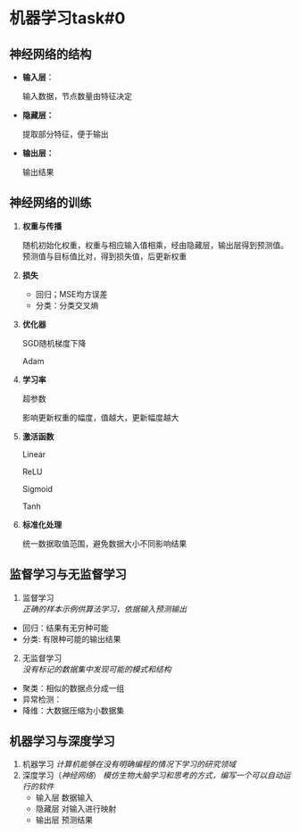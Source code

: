 # 机器学习task#0

## 神经网络的结构

* **输入层**：

  输入数据，节点数量由特征决定

* **隐藏层：**

  提取部分特征，便于输出

* **输出层：**

  输出结果

## 神经网络的训练

1. **权重与传播**

   随机初始化权重，权重与相应输入值相乘，经由隐藏层，输出层得到预测值。预测值与目标值比对，得到损失值，后更新权重

2. **损失**

   * 回归；MSE均方误差
   * 分类：分类交叉熵

3. **优化器**

   SGD随机梯度下降

   Adam

4. **学习率**

   超参数

   影响更新权重的幅度，值越大，更新幅度越大

5. **激活函数**

   Linear

   ReLU

   Sigmoid

   Tanh

6. **标准化处理**

   统一数据取值范围，避免数据大小不同影响结果

## 监督学习与无监督学习

1. 监督学习  
   *正确的样本示例供算法学习，依据输入预测输出*

*    回归：结果有无穷种可能
*    分类:   有限种可能的输出结果

2. 无监督学习  
   *没有标记的数据集中发现可能的模式和结构*

* 聚类：相似的数据点分成一组
* 异常检测：
* 降维：大数据压缩为小数据集

## 机器学习与深度学习

1. 机器学习
   *计算机能够在没有明确编程的情况下学习的研究领域*
1. 深度学习（*神经网络*）
   *模仿生物大脑学习和思考的方式，编写一个可以自动运行的软件*
   * 输入层
     数据输入
   * 隐藏层
     对输入进行映射
   * 输出层
     预测结果

